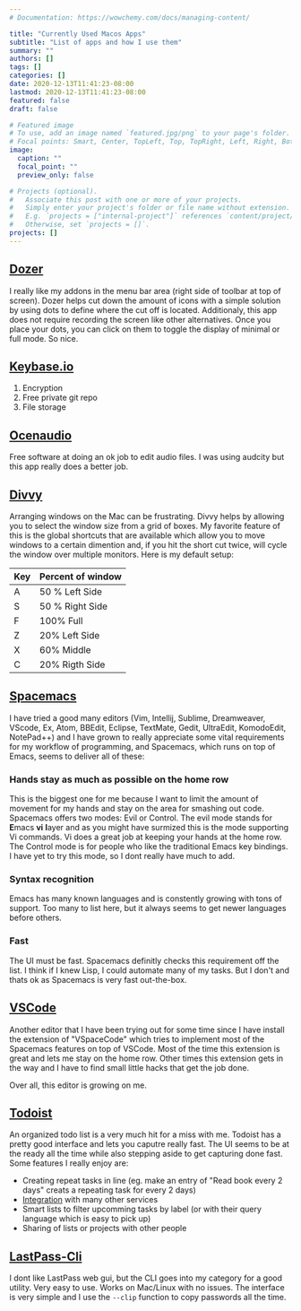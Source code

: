 ```yaml
---
# Documentation: https://wowchemy.com/docs/managing-content/

title: "Currently Used Macos Apps"
subtitle: "List of apps and how I use them"
summary: ""
authors: []
tags: []
categories: []
date: 2020-12-13T11:41:23-08:00
lastmod: 2020-12-13T11:41:23-08:00
featured: false
draft: false

# Featured image
# To use, add an image named `featured.jpg/png` to your page's folder.
# Focal points: Smart, Center, TopLeft, Top, TopRight, Left, Right, BottomLeft, Bottom, BottomRight.
image:
  caption: ""
  focal_point: ""
  preview_only: false

# Projects (optional).
#   Associate this post with one or more of your projects.
#   Simply enter your project's folder or file name without extension.
#   E.g. `projects = ["internal-project"]` references `content/project/deep-learning/index.md`.
#   Otherwise, set `projects = []`.
projects: []
---
```


## [Dozer](https://github.com/Mortennn/Dozer)

I really like my addons in the menu bar area (right side of toolbar at top of screen).
Dozer helps cut down the amount of icons with a simple solution by using dots to define where the cut off is located. Additionaly, this
app does not require recording the screen like other alternatives.
Once you place your dots, you can click on them to toggle the display of minimal or full mode. So nice.

## [Keybase.io](https://keybase.io/)

1. Encryption
2. Free private git repo
3. File storage

## [Ocenaudio](https://www.ocenaudio.com/)

Free software at doing an ok job to edit audio files. I was using audcity but this app really does a better job.

## [Divvy](https://mizage.com/divvy/)

Arranging windows on the Mac can be frustrating. Divvy helps by allowing you to select the window
size from a grid of boxes. My favorite feature of this is the global shortcuts that are available
which allow you to move windows to a certain dimention and, if you hit the short cut twice, will
cycle the window over multiple monitors. Here is my default setup:

| Key | Percent of window |
| --- | ----------------- |
| A   | 50 % Left Side    |
| S   | 50 % Right Side   |
| F   | 100% Full         |
| Z   | 20% Left Side     |
| X   | 60% Middle        |
| C   | 20% Rigth Side    |

## [Spacemacs](https://www.spacemacs.org/)

I have tried a good many editors (Vim, Intellij, Sublime, Dreamweaver, VScode, Ex, Atom, BBEdit, Eclipse,
TextMate, Gedit, UltraEdit, KomodoEdit, NotePad++) and I have grown to really appreciate some vital
requirements for my workflow of programming, and Spacemacs, which runs on top of Emacs, seems to deliver
all of these:

### Hands stay as much as possible on the home row

This is the biggest one for me because I want to limit the amount of movement for my hands and stay on the
area for smashing out code. Spacemacs offers two modes: Evil or Control. The evil mode stands for **E**macs **vi** **l**ayer
and as you might have surmized this is the mode supporting Vi commands. Vi does a great job at keeping
your hands at the home row. The Control mode is for people who like the traditional Emacs key bindings. 
I have yet to try this mode, so I dont really have much to add.

### Syntax recognition

Emacs has many known languages and is constently growing with tons of support. Too many to list here,
but it always seems to get newer languages before others.

### Fast

The UI must be fast. Spacemacs definitly checks this requirement off the list. I think if I
knew Lisp, I could automate many of my tasks. But I don't and thats ok as Spacemacs is very
fast out-the-box.

## [VSCode](https://code.visualstudio.com/)

Another editor that I have been trying out for some time since I have install the extension of
"VSpaceCode" which tries to implement most of the Spacemacs features on top of VSCode. Most
of the time this extension is great and lets me stay on the home row. Other times this
extension gets in the way and I have to find small little hacks that get the job done.

Over all, this editor is growing on me.

## [Todoist](https://code.visualstudio.com/)

An organized todo list is a very much hit for a miss with me. Todoist has a pretty good
interface and lets you caputre really fast. The UI seems to be at the ready all the time
while also stepping aside to get capturing done fast. Some features I really enjoy are:

- Creating repeat tasks in line (eg. make an entry of "Read book every 2 days" creats a repeating task for every 2 days)
- [Integration](https://todoist.com/integrations) with many other services
- Smart lists to filter upcomming tasks by label (or with their query language which is easy to pick up)
- Sharing of lists or projects with other people

## [LastPass-Cli](https://github.com/lastpass/lastpass-cli)

I dont like LastPass web gui, but the CLI goes into my category for a good utility. Very
easy to use. Works on Mac/Linux with no issues. The interface is very simple and I use
the `--clip` function to copy passwords all the time.